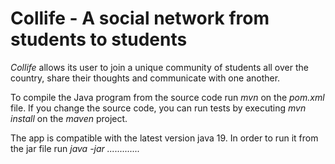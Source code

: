 # Collife - A social network from students to students 

*Collife* allows its user to join a unique community of students all over the country, share their thoughts and communicate with one another.

To compile the Java program from the source code run *mvn* on the *pom.xml* file.
If you change the source code, you can run tests by executing *mvn install* on the *maven* project.

The app is compatible with the latest version java 19. 
In order to run it from the jar file run *java -jar .............* 

